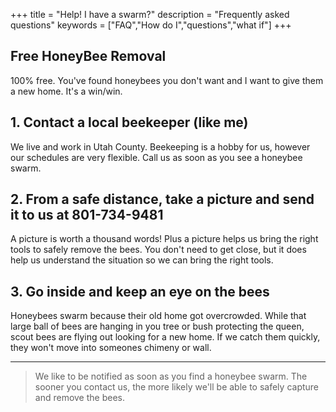 +++
title = "Help! I have a swarm?"
description = "Frequently asked questions"
keywords = ["FAQ","How do I","questions","what if"]
+++

## Free HoneyBee Removal

100% free. You've found honeybees you don't want and I want to give them a new home. It's a win/win.

## 1. Contact a local beekeeper (like me)

We live and work in Utah County. Beekeeping is a hobby for us, however our schedules are very flexible. Call us as soon as you see a honeybee swarm.  

## 2. From a safe distance, take a picture and send it to us at 801-734-9481

A picture is worth a thousand words!  Plus a picture helps us bring the right tools to safely remove the bees. You don't need to get close, but it does help us understand the situation so we can bring the right tools. 

## 3. Go inside and keep an eye on the bees

Honeybees swarm because their old home got overcrowded. While that large ball of bees are hanging in you tree or bush protecting the queen, scout bees are flying out looking for a new home. If we catch them quickly, they won't move into someones chimeny or wall.

---

> We like to be notified as soon as you find a honeybee swarm.  The sooner you contact us, the more likely we'll be able to safely capture and remove the bees.
